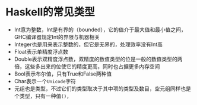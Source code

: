 # Haskell的常见类型

* Int意为整数，Int是有界的（bounded），它的值介于最大值和最小值之间，GHC编译器规定Int的界限与机器相关
* Integer也是用来表示整数的，但它是无界的，处理效率没有Int高
* Float表示单精度浮点数
* Double表示双精度浮点数，双精度的数值类型的位是一般的数值类型的两倍，这些多出来的位使它的精度更高，同时也占据更多内存空间
* Bool表示布尔值，只有True和False两种值
* Char表示一个`Unicode`字符
* 元组也是类型，不过它们的类型取决于其中项的类型及数目，空元组同样也是个类型，只有一种值`()`，